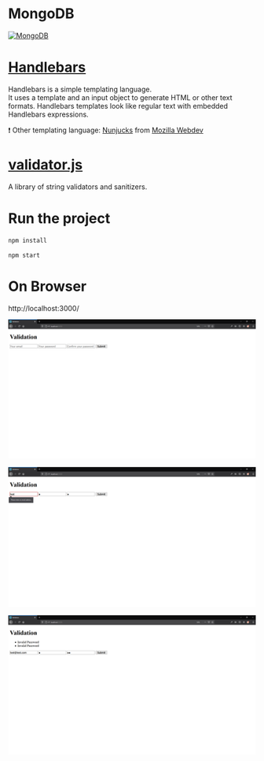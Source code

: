 # MongoDB
<a href="https://www.mongodb.com/">![MongoDB](https://img.shields.io/badge/MongoDB-The%20database%20for%20modern%20applications-brightgreen)</a>  

# [Handlebars](https://handlebarsjs.com/)

Handlebars is a simple templating language.  
It uses a template and an input object to generate HTML or other text formats. Handlebars templates look like regular text with embedded Handlebars expressions.  

:heavy_exclamation_mark: Other templating language: [Nunjucks](https://mozilla.github.io/nunjucks/) from [Mozilla Webdev](https://mozilla.github.io/webdev/)  

# [validator.js](https://github.com/validatorjs/validator.js)

A library of string validators and sanitizers.  

# Run the project

```
npm install
```

```
npm start
```

# On Browser

http://localhost:3000/

![screenshot](./screenshot01.png)

![screenshot](./screenshot02.png)

![screenshot](./screenshot03.png)